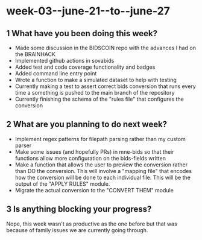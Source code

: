 # week-03--june-21--to--june-27

## 1 What have you been doing this week?

- Made some discussion in the BIDSCOIN repo with the advances I had on the BRAINHACK
- Implemented github actions in sovabids
- Added test and code coverage functionality and badges
- Added command line entry point
- Wrote a function to make a simulated dataset to help with testing
- Currently making a test to assert correct bids conversion that runs every time a something is pushed to the main branch of the repository
- Currently finishing the schema of the "rules file" that configures the conversion

## 2 What are you planning to do next week?

- Implement regex patterns for filepath parsing rather than my custom parser
- Make some issues (and hopefully PRs) in mne-bids so that their functions allow more configuration on the bids-fields written
- Make a function that allows the user to preview the conversion rather than DO the conversion. This will involve a "mapping file" that encodes how the conversion will be done to each individual file. This will be the output of the "APPLY RULES" module.
- Migrate the actual conversion to the "CONVERT THEM" module

## 3 Is anything blocking your progress?

Nope, this week wasn't as productive as the one before but that was because of family issues we are currently going through.

